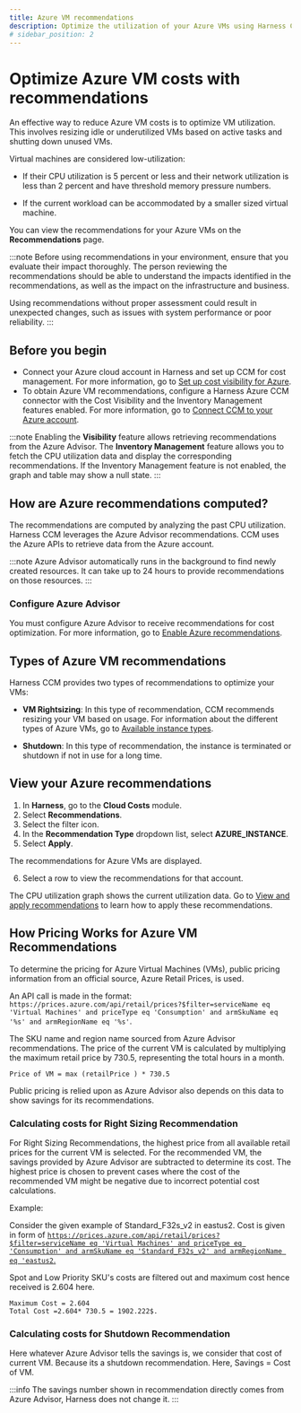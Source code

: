 ```yaml
---
title: Azure VM recommendations
description: Optimize the utilization of your Azure VMs using Harness CCM recommendations.
# sidebar_position: 2
---
```


# Optimize Azure VM costs with recommendations

An effective way to reduce Azure VM costs is to optimize VM utilization. This involves resizing idle or underutilized VMs based on active tasks and shutting down unused VMs.

Virtual machines are considered low-utilization:

* If their CPU utilization is 5 percent or less and their network utilization is less than 2 percent and have threshold memory pressure numbers.

* If the current workload can be accommodated by a smaller sized virtual machine.

You can view the recommendations for your Azure VMs on the **Recommendations** page. 

:::note
Before using recommendations in your environment, ensure that you evaluate their impact thoroughly. The person reviewing the recommendations should be able to understand the impacts identified in the recommendations, as well as the impact on the infrastructure and business.

Using recommendations without proper assessment could result in unexpected changes, such as issues with system performance or poor reliability.
:::

## Before you begin

* Connect your Azure cloud account in Harness and set up CCM for cost management. For more information, go to [Set up cost visibility for Azure](../../get-started/onboarding-guide/set-up-cost-visibility-for-azure.md).
* To obtain Azure VM recommendations, configure a Harness Azure CCM connector with the Cost Visibility and the Inventory Management features enabled. For more information, go to [Connect CCM to your Azure account](../../get-started/onboarding-guide/set-up-cost-visibility-for-azure.md#connect-ccm-to-your-azure-account).
  
:::note
Enabling the **Visibility** feature allows retrieving recommendations from the Azure Advisor. The **Inventory Management** feature allows you to fetch the CPU utilization data and display the corresponding recommendations. If the Inventory Management feature is not enabled, the graph and table may show a null state.
:::

## How are Azure recommendations computed?

The recommendations are computed by analyzing the past CPU utilization. Harness CCM leverages the Azure Advisor recommendations. CCM uses the Azure APIs to retrieve data from the Azure account.

:::note
Azure Advisor automatically runs in the background to find newly created resources. It can take up to 24 hours to provide recommendations on those resources.
:::

### Configure Azure Advisor

You must configure Azure Advisor to receive recommendations for cost optimization. For more information, go to [Enable Azure recommendations](../../get-started/onboarding-guide/set-up-cost-visibility-for-azure.md#enable-azure-recommendations).

## Types of Azure VM recommendations

Harness CCM provides two types of recommendations to optimize your VMs:

* **VM Rightsizing**: In this type of recommendation, CCM recommends resizing your VM based on usage. For information about the different types of Azure VMs, go to [Available instance types](https://learn.microsoft.com/en-us/azure/virtual-machines/sizes). 

* **Shutdown**: In this type of recommendation, the instance is terminated or shutdown if not in use for a long time.  
  
## View your Azure recommendations

1. In **Harness**, go to the **Cloud Costs** module.
2. Select **Recommendations**.
3. Select the filter icon.
4. In the **Recommendation Type** dropdown list, select **AZURE_INSTANCE**.
5. Select **Apply**. 

  The recommendations for Azure VMs are displayed. 

6. Select a row to view the recommendations for that account.  
    
The CPU utilization graph shows the current utilization data. Go to [View and apply recommendations](/docs/cloud-cost-management/use-ccm-cost-optimization/ccm-recommendations/azure-vm) to learn how to apply these recommendations.

## How Pricing Works for Azure VM Recommendations

To determine the pricing for Azure Virtual Machines (VMs), public pricing information from an official source, Azure Retail Prices, is used.

An API call is made in the format: `https://prices.azure.com/api/retail/prices?$filter=serviceName eq 'Virtual Machines' and priceType eq 'Consumption' and armSkuName eq '%s' and armRegionName eq '%s'`.

The SKU name and region name sourced from Azure Advisor recommendations. The price of the current VM is calculated by multiplying the maximum retail price by 730.5, representing the total hours in a month.

`Price of VM = max (retailPrice ) * 730.5`

Public pricing is relied upon as Azure Advisor also depends on this data to show savings for its recommendations.

### Calculating costs for Right Sizing Recommendation

For Right Sizing Recommendations, the highest price from all available retail prices for the current VM is selected. For the recommended VM, the savings provided by Azure Advisor are subtracted to determine its cost. The highest price is chosen to prevent cases where the cost of the recommended VM might be negative due to incorrect potential cost calculations.

Example:

Consider the given example of Standard_F32s_v2 in eastus2. Cost is given in form of [`https://prices.azure.com/api/retail/prices?$filter=serviceName eq 'Virtual Machines' and priceType eq 'Consumption' and armSkuName eq 'Standard_F32s_v2' and armRegionName eq 'eastus2`.](https://prices.azure.com/api/retail/prices?$filter=serviceName%20eq%20%27Virtual%20Machines%27%20and%20priceType%20eq%20%27Consumption%27%20and%20armSkuName%20eq%20%27Standard_F32s_v2%27%20and%20armRegionName%20eq%20%27eastus2%27)

Spot and Low Priority SKU's costs are filtered out and maximum cost hence received is 2.604 here.
```
Maximum Cost = 2.604
Total Cost =2.604* 730.5 = 1902.222$.
```

### Calculating costs for Shutdown Recommendation
Here whatever Azure Advisor tells the savings is, we consider that cost of current VM. Because its a shutdown recommendation. Here, Savings = Cost of VM.

:::info
The savings number shown in recommendation directly comes from Azure Advisor, Harness does not change it. 
:::

